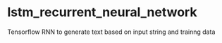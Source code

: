# lstm_recurrent_neural_network
Tensorflow RNN to generate text based on input string and trainng data
